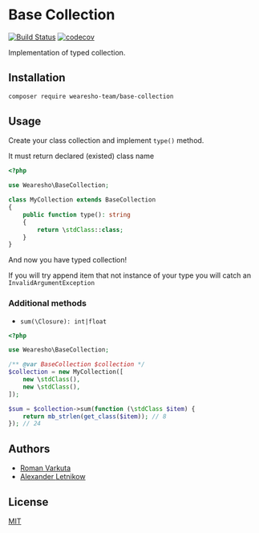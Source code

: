 # Base Сollection
[![Build Status](https://travis-ci.org/wearesho-team/base-collection.svg?branch=master)](https://travis-ci.org/wearesho-team/base-collection)
[![codecov](https://codecov.io/gh/wearesho-team/base-collection/branch/master/graph/badge.svg)](https://codecov.io/gh/wearesho-team/base-collection)

Implementation of typed collection.

## Installation

```bash
composer require wearesho-team/base-collection
```

## Usage

Create your class collection and implement `type()` method.

It must return declared (existed) class name

```php
<?php

use Wearesho\BaseCollection;

class MyCollection extends BaseCollection
{
    public function type(): string
    {
        return \stdClass::class;
    }
}
```

And now you have typed collection!

If you will try append item that not instance of your type you will catch an `InvalidArgumentException`

### Additional methods

- `sum(\Closure): int|float`
```php
<?php

use Wearesho\BaseCollection;

/** @var BaseCollection $collection */
$collection = new MyCollection([
    new \stdClass(),
    new \stdClass(),
]);

$sum = $collection->sum(function (\stdClass $item) {
    return mb_strlen(get_class($item)); // 8
}); // 24
```

## Authors

- [Roman <KartaviK> Varkuta](mailto:roman.varkuta@gmail.com) 
- [Alexander <Horat1us> Letnikow](mailto:reclamme@gmail.com)

## License
[MIT](./LICENSE)

